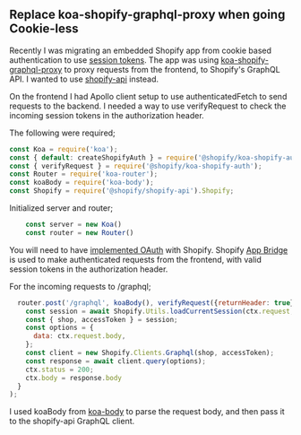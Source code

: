 ## Replace koa-shopify-graphql-proxy when going Cookie-less

Recently I was migrating an embedded Shopify app from cookie based authentication to use [session tokens](https://shopify.dev/apps/auth/oauth/session-tokens). The app was using [koa-shopify-graphql-proxy](https://www.npmjs.com/package/@shopify/koa-shopify-graphql-proxy) to proxy requests from the frontend, to Shopify's GraphQL API. I wanted to use [shopify-api](https://www.npmjs.com/package/@shopify/shopify-api) instead.

On the frontend I had Apollo client setup to use authenticatedFetch to send requests to the backend. I needed a way to use verifyRequest to check the incoming session tokens in the authorization header. 

The following were required;

```javascript
const Koa = require('koa');
const { default: createShopifyAuth } = require('@shopify/koa-shopify-auth');
const { verifyRequest } = require('@shopify/koa-shopify-auth');
const Router = require('koa-router');
const koaBody = require('koa-body');
const Shopify = require('@shopify/shopify-api').Shopify;

``` 

Initialized server and router;

```javascript
    const server = new Koa()
    const router = new Router()
``` 

You will need to have [implemented OAuth](https://shopify.dev/apps/auth/oauth) with Shopify. Shopify [App Bridge](https://shopify.dev/apps/tools/app-bridge) is used to make authenticated requests from the frontend, with valid session tokens in the authorization header.

For the incoming requests to /graphql;

```javascript
  router.post('/graphql', koaBody(), verifyRequest({returnHeader: true}), async (ctx) => {
    const session = await Shopify.Utils.loadCurrentSession(ctx.request, ctx.response, false);
    const { shop, accessToken } = session;
    const options = {
      data: ctx.request.body,
    };
    const client = new Shopify.Clients.Graphql(shop, accessToken);
    const response = await client.query(options);
    ctx.status = 200;
    ctx.body = response.body
  }
);
``` 

I used koaBody from [koa-body](https://www.npmjs.com/package/koa-body) to parse the request body, and then pass it to the shopify-api GraphQL client.




